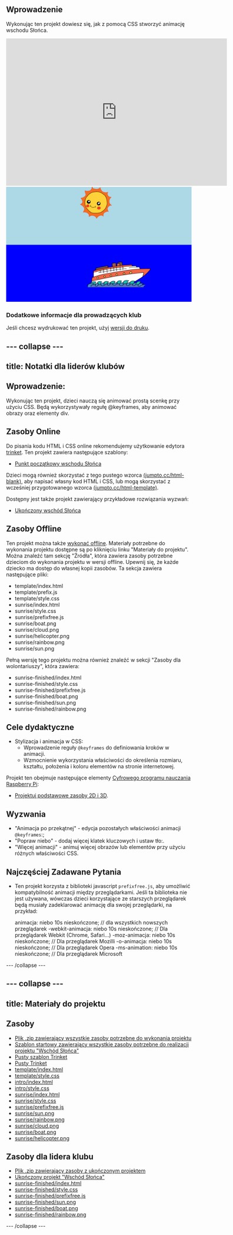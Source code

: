 ## Wprowadzenie

Wykonując ten projekt dowiesz się, jak z pomocą CSS stworzyć animację wschodu Słońca.

<div class="trinket">
  <iframe src="https://trinket.io/embed/html/abcc0284a3?outputOnly=true&start=result" width="600" height="400" frameborder="0" marginwidth="0" marginheight="0" allowfullscreen>
  </iframe>
  <img src="images/sunrise-final.png">
</div>

### Dodatkowe informacje dla prowadzących klub

Jeśli chcesz wydrukować ten projekt, użyj [wersji do druku](https://projects.raspberrypi.org/pl-PL/projects/sunrise/print).

--- collapse ---
---
title: Notatki dla liderów klubów
---

## Wprowadzenie:

Wykonując ten projekt, dzieci nauczą się animować prostą scenkę przy użyciu CSS. Będą wykorzystywały regułę @keyframes, aby animować obrazy oraz elementy div.

## Zasoby Online

Do pisania kodu HTML i CSS online rekomendujemy użytkowanie edytora [trinket](https://trinket.io/). Ten projekt zawiera następujące szablony:

+ [Punkt początkowy wschodu Słońca](http://jumpto.cc/web-sunrise)

Dzieci mogą również skorzystać z tego pustego wzorca [(jumpto.cc/html-blank)](http://jumpto.cc/html-blank), aby napisać własny kod HTML i CSS, lub mogą skorzystać z wcześniej przygotowanego wzorca [(jumpto.cc/html-template)](http://jumpto.cc/html-template).

Dostępny jest także projekt zawierający przykładowe rozwiązania wyzwań:

+ [Ukończony wschód Słońca](https://trinket.io/html/abcc0284a3)

## Zasoby Offline

Ten projekt można także [wykonać offline](../offline.html). Materiały potrzebne do wykonania projektu dostępne są po kliknięciu linku "Materiały do projektu". Można znaleźć tam sekcję "Źródła", która zawiera zasoby potrzebne dzieciom do wykonania projektu w wersji offline. Upewnij się, że każde dziecko ma dostęp do własnej kopii zasobów. Ta sekcja zawiera następujące pliki:

+ template/index.html
+ template/prefix.js
+ template/style.css
+ sunrise/index.html
+ sunrise/style.css
+ sunrise/prefixfree.js
+ sunrise/boat.png
+ sunrise/cloud.png
+ sunrise/helicopter.png
+ sunrise/rainbow.png
+ sunrise/sun.png

Pełną wersję tego projektu można również znaleźć w sekcji "Zasoby dla wolontariuszy", która zawiera:

+ sunrise-finished/index.html
+ sunrise-finished/style.css
+ sunrise-finished/prefixfree.js
+ sunrise-finished/boat.png
+ sunrise-finished/sun.png
+ sunrise-finished/rainbow.png

## Cele dydaktyczne

+ Stylizacja i animacja w CSS: 
    + Wprowadzenie reguły `@keyframes` do definiowania kroków w animacji.
    + Wzmocnienie wykorzystania właściwości do określenia rozmiaru, kształtu, położenia i koloru elementów na stronie internetowej.

Projekt ten obejmuje następujące elementy [Cyfrowego programu nauczania Raspberry Pi](http://rpf.io/curriculum):

+ [ Projektuj podstawowe zasoby 2D i 3D](https://www.raspberrypi.org/curriculum/design/creator).

## Wyzwania

+ "Animacja po przekątnej" - edycja pozostałych właściwości animacji `@keyframes`:;
+ "Popraw niebo" - dodaj więcej klatek kluczowych i ustaw tło:.
+ "Więcej animacji" - animuj więcej obrazów lub elementów przy użyciu różnych właściwości CSS. 

## Najczęściej Zadawane Pytania

+ Ten projekt korzysta z biblioteki javascript `prefixfree.js`, aby umożliwić kompatybilność animacji między przeglądarkami. Jeśli ta biblioteka nie jest używana, wówczas dzieci korzystające ze starszych przeglądarek będą musiały zadeklarować animację dla swojej przeglądarki, na przykład:

    animacja: niebo 10s nieskończone; // dla wszystkich nowszych przeglądarek
    -webkit-animacja: niebo 10s nieskończone; // Dla przeglądarek Webkit (Chrome, Safari...)
    -moz-animacja: niebo 10s nieskończone; // Dla przeglądarek Mozilli
    -o-animacja: niebo 10s nieskończone; // Dla przeglądarek Opera
    -ms-animation: niebo 10s nieskończone; // Dla przeglądarek Microsoft 
    

--- /collapse ---

--- collapse ---
---
title: Materiały do projektu
---

## Zasoby

+ [Plik .zip zawierający wszystkie zasoby potrzebne do wykonania projektu](https://github.com/raspberrypilearning/sunrise/raw/master/pl-PL/resources/sunrise-project-resources.zip)
+ [Szablon startowy zawierający wszystkie zasoby potrzebne do realizacji projektu "Wschód Słońca"](http://jumpto.cc/web-sunrise)
+ [Pusty szablon Trinket](http://jumpto.cc/trinket-template)
+ [Pusty Trinket](http://jumpto.cc/trinket-blank)
+ [template/index.html](https://github.com/raspberrypilearning/sunrise/raw/master/pl-PL/resources/template-index.html)
+ [template/style.css](https://github.com/raspberrypilearning/sunrise/raw/master/pl-PL/resources/template-style.css)
+ [intro/index.html](https://github.com/raspberrypilearning/sunrise/raw/master/pl-PL/resources/intro-index.html)
+ [intro/style.css](https://github.com/raspberrypilearning/sunrise/raw/master/pl-PL/resources/intro-style.css)
+ [sunrise/index.html](https://github.com/raspberrypilearning/sunrise/raw/master/pl-PL/resources/sunrise-index.html)
+ [sunrise/style.css](https://github.com/raspberrypilearning/sunrise/raw/master/pl-PL/resources/sunrise-style.css)
+ [sunrise/prefixfree.js](https://github.com/raspberrypilearning/sunrise/raw/master/pl-PL/resources/sunrise-prefixfree.js)
+ [sunrise/sun.png](https://github.com/raspberrypilearning/sunrise/raw/master/pl-PL/resources/sunrise-sun.png)
+ [sunrise/rainbow.png](https://github.com/raspberrypilearning/sunrise/raw/master/pl-PL/resources/sunrise-rainbow.png)
+ [sunrise/cloud.png](https://github.com/raspberrypilearning/sunrise/raw/master/pl-PL/resources/sunrise-cloud.png)
+ [sunrise/boat.png](https://github.com/raspberrypilearning/sunrise/raw/master/pl-PL/resources/sunrise-boat.png)
+ [sunrise/helicopter.png](https://github.com/raspberrypilearning/sunrise/raw/master/pl-PL/resources/sunrise-helicopter.png)

## Zasoby dla lidera klubu

+ [Plik .zip zawierający zasoby z ukończonym projektem](https://github.com/raspberrypilearning/sunrise/raw/master/pl-PL/resources/sunrise-volunteer-resources.zip)
+ [Ukończony projekt "Wschód Słońca"](https://trinket.io/html/abcc0284a3)
+ [sunrise-finished/index.html](https://github.com/raspberrypilearning/sunrise/raw/master/pl-PL/resources/sunrise-finished-index.html)
+ [sunrise-finished/style.css](https://github.com/raspberrypilearning/sunrise/raw/master/pl-PL/resources/sunrise-finished-style.css)
+ [sunrise-finished/prefixfree.js](https://github.com/raspberrypilearning/sunrise/raw/master/pl-PL/resources/sunrise-finished-prefixfree.js)
+ [sunrise-finished/sun.png](https://github.com/raspberrypilearning/sunrise/raw/master/pl-PL/resources/sunrise-finished-sun.png)
+ [sunrise-finished/boat.png](https://github.com/raspberrypilearning/sunrise/raw/master/pl-PL/resources/sunrise-finished-boat.png)
+ [sunrise-finished/rainbow.png](https://github.com/raspberrypilearning/sunrise/raw/master/pl-PL/resources/sunrise-finished-rainbow.png)

--- /collapse ---